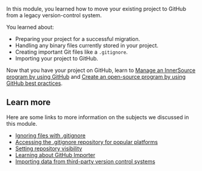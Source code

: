 In this module, you learned how to move your existing project to GitHub from a legacy version-control system.

You learned about:

- Preparing your project for a successful migration.
- Handling any binary files currently stored in your project.
- Creating important Git files like a `.gitignore`.
- Importing your project to GitHub.

Now that you have your project on GitHub, learn to [Manage an InnerSource program by using GitHub](/training/modules/manage-innersource-program-github/) and [Create an open-source program by using GitHub best practices](/training/modules/create-open-source-program-github/).

## Learn more

Here are some links to more information on the subjects we discussed in this module.

- [Ignoring files with .gitignore](https://help.github.com/en/github/using-git/ignoring-files?azure-portal=true)
- [Accessing the .gitignore repository for popular platforms](https://github.com/github/gitignore?azure-portal=true)
- [Setting repository visibility](https://docs.github.com/repositories/managing-your-repositorys-settings-and-features/managing-repository-settings/setting-repository-visibility)
- [Learning about GitHub Importer](https://docs.github.com/get-started/importing-your-projects-to-github/importing-source-code-to-github/about-github-importer)
- [Importing data from third-party version control systems](https://docs.github.com/enterprise-server@3.7/admin/user-management/migrating-data-to-and-from-your-enterprise/importing-data-from-third-party-version-control-systems)
